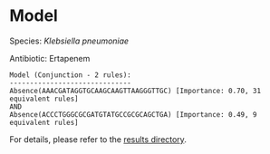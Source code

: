 
# Model

Species: *Klebsiella pneumoniae*

Antibiotic: Ertapenem

```
Model (Conjunction - 2 rules):
------------------------------
Absence(AAACGATAGGTGCAAGCAAGTTAAGGGTTGC) [Importance: 0.70, 31 equivalent rules]
AND
Absence(ACCCTGGGCGCGATGTATGCCGCGCAGCTGA) [Importance: 0.49, 9 equivalent rules]

```

For details, please refer to the [results directory](../../../../../results/scm_b/klebsiella%20pneumoniae/ertapenem/repeat_9/).

